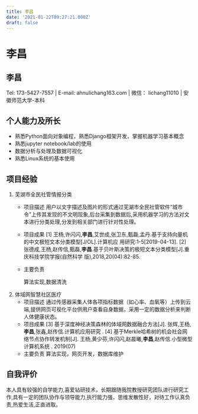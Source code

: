 ```yaml
---
title: 李昌
date: '2021-01-22T09:27:21.000Z'
draft: false
---
```


# 李昌

## 李昌

Tel: 173-5427-7557 \| E-mail: ahnulichang163.com \| 微信： lichang11010 \| 安徽师范大学-本科

## 个人能力及所长

* 熟悉Python面向对象编程，熟悉Django框架开发，掌握机器学习基本概念
* 熟悉jupyter notebook/lab的使用
* 数据分析与处理及数据可视化
* 熟悉Linux系统的基本使用

## 项目经验

1. 芜湖市全民社管情报分类
   * 项目描述 用户以文字描述及图片的形式通过芜湖市全民社管软件“城市令”上传其发现的不文明现象,后台采集到数据后,采用机器学习的方法对文本进行分类处理,分发到相关部门进行针对性处理。
   * 项目成果 \[1\] 王杨,许闪闪,**李昌**,艾世成,张卫东,甄磊,孟丹.基于支持向量机的中文极短文本分类模型\[J/OL\].计算机应 用研究:1-5\[2019-04-13\]. \[2\] 张德成,王杨,赵传信,甄磊,**李昌**.基于贝叶斯决策的极短文本分类模型\[J\].重庆科技学院学报\(自然科学 版\),2018,20\(04\):82-85.
   * 主要负责  

     算法实现,数据清洗
2. 体域网智慧社区医疗
   * 项目描述 通过传感器采集人体各项指标数据（如心率、血氧等）上传到云端,提供网页可视化平台供用户查看自身数据，采用一定的数据分析来判断人体健康状态。
   * 项目成果 \[3\] 基于深度神经决策森林的体域网数据融合方法\[J\]. 张辉,王杨,**李昌**,张鑫,赵传信.计算机应用研究 . \[4\] 基于Merkle哈希树的机会社会网络节点协作转发机制\[J\]. 王杨,黄少芬,许闪闪,赵晨曦,**李昌**,赵传信.小型微型计算机系统 . 2019\(07\)
   * 主要负责 算法实现，网页开发，数据库维护

## 自我评价

本人具有较强的自学能力,喜爱钻研技术，长期跟随我院教授研究团队进行研究工作,具有一定的团队协作与领导能力,执行能力强，思维发散性好，对待工作认真负责,热爱生活,正直进取。

